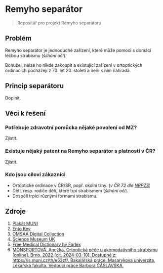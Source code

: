 # Remyho separátor

> Repositář pro projekt Remyho separátoru.

## Problém

Remyho separátor je jednoduché zařízení, které může pomoci s domácí léčbou strabismu (_šilhání očí_).  

Bohužel, nelze ho nikde zakoupit a existující zařízení v ortoptických ordinacích pocházejí z 70. let 20. století a není k nim náhrada.

## Princip separátoru

Doplnit.

## Věci k řešení

### Potřebuje zdravotní pomůcka nějaké povolení od MZ?

Zjistit.

### Existuje nějaký patent na Remyho separátor s platností v ČR?

Zjistit.

### Kdo jsou cíloví zákazníci

- Ortoptické ordinace v ČR/SR, popř. okolní trhy. (_v ČR 72 dle [NRPZS](https://nrpzs.uzis.cz/)_)
- Děti, resp. rodiče dětí, které trpí strabismem (_šilhání očí_).
- Dospělí trpící různými formami strabismu.

## Zdroje

1. [Plakát MUNI](https://is.muni.cz/publication/990377/PosterOpatija.pdf)
2. [Ento Key](https://entokey.com/introduction-and-general-concepts/)
3. [OMSAA Digital Collection](https://ehive.com/collections/5418/objects/623376/remy-separator)
4. [Science Museum UK](https://collection.sciencemuseumgroup.org.uk/objects/co8410994/remy-separator-remy-separator)
5. [Free Medical Dictionary by Farlex](https://medical-dictionary.thefreedictionary.com/Remy+separator)
6. [MONSPORTOVÁ, Anežka. Ortoptická péče u akomodativního strabismu [online]. Brno, 2022 [cit. 2024-03-10]. Dostupné z: https://is.muni.cz/th/e53zf/. Bakalářská práce. Masarykova univerzita, Lékařská fakulta. Vedoucí práce Barbora ČÁSLAVSKÁ.](https://view.officeapps.live.com/op/view.aspx?src=https%3A%2F%2Fis.muni.cz%2Fth%2Fe53zf%2FOrtopticka_pece_u_akomodativniho_strabismu.docx&wdOrigin=BROWSELINK)
